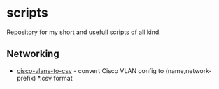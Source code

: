 # scripts
Repository for my short and usefull scripts of all kind.

## Networking
- [cisco-vlans-to-csv](networking/ "cisco-vlans-to-csv") - convert Cisco VLAN config to (name,network-prefix) *.csv format

